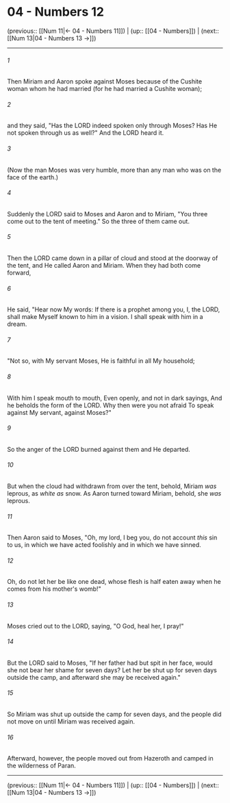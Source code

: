 # 04 - Numbers 12

(previous:: [[Num 11|← 04 - Numbers 11]]) | (up:: [[04 - Numbers]]) | (next:: [[Num 13|04 - Numbers 13 →]])

***


###### 1 
Then Miriam and Aaron spoke against Moses because of the Cushite woman whom he had married (for he had married a Cushite woman); 

###### 2 
and they said, "Has the LORD indeed spoken only through Moses? Has He not spoken through us as well?" And the LORD heard it. 

###### 3 
(Now the man Moses was very humble, more than any man who was on the face of the earth.) 

###### 4 
Suddenly the LORD said to Moses and Aaron and to Miriam, "You three come out to the tent of meeting." So the three of them came out. 

###### 5 
Then the LORD came down in a pillar of cloud and stood at the doorway of the tent, and He called Aaron and Miriam. When they had both come forward, 

###### 6 
He said, "Hear now My words: If there is a prophet among you, I, the LORD, shall make Myself known to him in a vision. I shall speak with him in a dream. 

###### 7 
"Not so, with My servant Moses, He is faithful in all My household; 

###### 8 
With him I speak mouth to mouth, Even openly, and not in dark sayings, And he beholds the form of the LORD. Why then were you not afraid To speak against My servant, against Moses?" 

###### 9 
So the anger of the LORD burned against them and He departed. 

###### 10 
But when the cloud had withdrawn from over the tent, behold, Miriam _was_ leprous, as _white as_ snow. As Aaron turned toward Miriam, behold, she _was_ leprous. 

###### 11 
Then Aaron said to Moses, "Oh, my lord, I beg you, do not account _this_ sin to us, in which we have acted foolishly and in which we have sinned. 

###### 12 
Oh, do not let her be like one dead, whose flesh is half eaten away when he comes from his mother's womb!" 

###### 13 
Moses cried out to the LORD, saying, "O God, heal her, I pray!" 

###### 14 
But the LORD said to Moses, "If her father had but spit in her face, would she not bear her shame for seven days? Let her be shut up for seven days outside the camp, and afterward she may be received again." 

###### 15 
So Miriam was shut up outside the camp for seven days, and the people did not move on until Miriam was received again. 

###### 16 
Afterward, however, the people moved out from Hazeroth and camped in the wilderness of Paran.

***

(previous:: [[Num 11|← 04 - Numbers 11]]) | (up:: [[04 - Numbers]]) | (next:: [[Num 13|04 - Numbers 13 →]])

